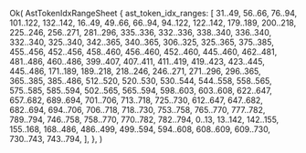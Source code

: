 Ok(
    AstTokenIdxRangeSheet {
        ast_token_idx_ranges: [
            31..49,
            56..66,
            76..94,
            101..122,
            132..142,
            16..49,
            49..66,
            66..94,
            94..122,
            122..142,
            179..189,
            200..218,
            225..246,
            256..271,
            281..296,
            335..336,
            332..336,
            338..340,
            336..340,
            332..340,
            325..340,
            342..365,
            340..365,
            306..325,
            325..365,
            375..385,
            455..456,
            452..456,
            458..460,
            456..460,
            452..460,
            445..460,
            462..481,
            481..486,
            460..486,
            399..407,
            407..411,
            411..419,
            419..423,
            423..445,
            445..486,
            171..189,
            189..218,
            218..246,
            246..271,
            271..296,
            296..365,
            365..385,
            385..486,
            512..520,
            520..530,
            530..544,
            544..558,
            558..565,
            575..585,
            585..594,
            502..565,
            565..594,
            598..603,
            603..608,
            622..647,
            657..682,
            689..694,
            701..706,
            713..718,
            725..730,
            612..647,
            647..682,
            682..694,
            694..706,
            706..718,
            718..730,
            753..758,
            765..770,
            777..782,
            789..794,
            746..758,
            758..770,
            770..782,
            782..794,
            0..13,
            13..142,
            142..155,
            155..168,
            168..486,
            486..499,
            499..594,
            594..608,
            608..609,
            609..730,
            730..743,
            743..794,
        ],
    },
)